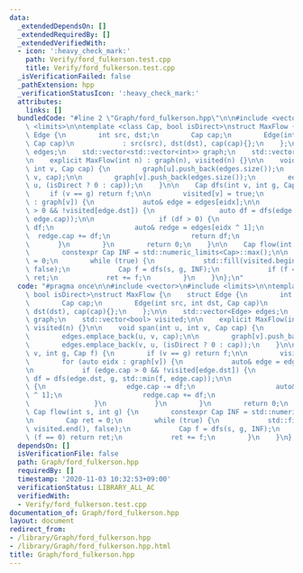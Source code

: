 ```yaml
---
data:
  _extendedDependsOn: []
  _extendedRequiredBy: []
  _extendedVerifiedWith:
  - icon: ':heavy_check_mark:'
    path: Verify/ford_fulkerson.test.cpp
    title: Verify/ford_fulkerson.test.cpp
  _isVerificationFailed: false
  _pathExtension: hpp
  _verificationStatusIcon: ':heavy_check_mark:'
  attributes:
    links: []
  bundledCode: "#line 2 \"Graph/ford_fulkerson.hpp\"\n\n#include <vector>\n#include\
    \ <limits>\n\ntemplate <class Cap, bool isDirect>\nstruct MaxFlow {\n    struct\
    \ Edge {\n        int src, dst;\n        Cap cap;\n        Edge(int src, int dst,\
    \ Cap cap)\n            : src(src), dst(dst), cap(cap){};\n    };\n\n    std::vector<Edge>\
    \ edges;\n    std::vector<std::vector<int>> graph;\n    std::vector<bool> visited;\n\
    \n    explicit MaxFlow(int n) : graph(n), visited(n) {}\n\n    void span(int u,\
    \ int v, Cap cap) {\n        graph[u].push_back(edges.size());\n        edges.emplace_back(u,\
    \ v, cap);\n\n        graph[v].push_back(edges.size());\n        edges.emplace_back(v,\
    \ u, (isDirect ? 0 : cap));\n    }\n\n    Cap dfs(int v, int g, Cap f) {\n   \
    \     if (v == g) return f;\n\n        visited[v] = true;\n        for (auto eidx\
    \ : graph[v]) {\n            auto& edge = edges[eidx];\n\n            if (edge.cap\
    \ > 0 && !visited[edge.dst]) {\n                auto df = dfs(edge.dst, g, std::min(f,\
    \ edge.cap));\n\n                if (df > 0) {\n                    edge.cap -=\
    \ df;\n                    auto& redge = edges[eidx ^ 1];\n                  \
    \  redge.cap += df;\n                    return df;\n                }\n     \
    \       }\n        }\n        return 0;\n    }\n\n    Cap flow(int s, int g) {\n\
    \        constexpr Cap INF = std::numeric_limits<Cap>::max();\n\n        Cap ret\
    \ = 0;\n        while (true) {\n            std::fill(visited.begin(), visited.end(),\
    \ false);\n            Cap f = dfs(s, g, INF);\n            if (f == 0) return\
    \ ret;\n            ret += f;\n        }\n    }\n};\n"
  code: "#pragma once\n\n#include <vector>\n#include <limits>\n\ntemplate <class Cap,\
    \ bool isDirect>\nstruct MaxFlow {\n    struct Edge {\n        int src, dst;\n\
    \        Cap cap;\n        Edge(int src, int dst, Cap cap)\n            : src(src),\
    \ dst(dst), cap(cap){};\n    };\n\n    std::vector<Edge> edges;\n    std::vector<std::vector<int>>\
    \ graph;\n    std::vector<bool> visited;\n\n    explicit MaxFlow(int n) : graph(n),\
    \ visited(n) {}\n\n    void span(int u, int v, Cap cap) {\n        graph[u].push_back(edges.size());\n\
    \        edges.emplace_back(u, v, cap);\n\n        graph[v].push_back(edges.size());\n\
    \        edges.emplace_back(v, u, (isDirect ? 0 : cap));\n    }\n\n    Cap dfs(int\
    \ v, int g, Cap f) {\n        if (v == g) return f;\n\n        visited[v] = true;\n\
    \        for (auto eidx : graph[v]) {\n            auto& edge = edges[eidx];\n\
    \n            if (edge.cap > 0 && !visited[edge.dst]) {\n                auto\
    \ df = dfs(edge.dst, g, std::min(f, edge.cap));\n\n                if (df > 0)\
    \ {\n                    edge.cap -= df;\n                    auto& redge = edges[eidx\
    \ ^ 1];\n                    redge.cap += df;\n                    return df;\n\
    \                }\n            }\n        }\n        return 0;\n    }\n\n   \
    \ Cap flow(int s, int g) {\n        constexpr Cap INF = std::numeric_limits<Cap>::max();\n\
    \n        Cap ret = 0;\n        while (true) {\n            std::fill(visited.begin(),\
    \ visited.end(), false);\n            Cap f = dfs(s, g, INF);\n            if\
    \ (f == 0) return ret;\n            ret += f;\n        }\n    }\n};\n"
  dependsOn: []
  isVerificationFile: false
  path: Graph/ford_fulkerson.hpp
  requiredBy: []
  timestamp: '2020-11-03 10:32:53+09:00'
  verificationStatus: LIBRARY_ALL_AC
  verifiedWith:
  - Verify/ford_fulkerson.test.cpp
documentation_of: Graph/ford_fulkerson.hpp
layout: document
redirect_from:
- /library/Graph/ford_fulkerson.hpp
- /library/Graph/ford_fulkerson.hpp.html
title: Graph/ford_fulkerson.hpp
---
```

